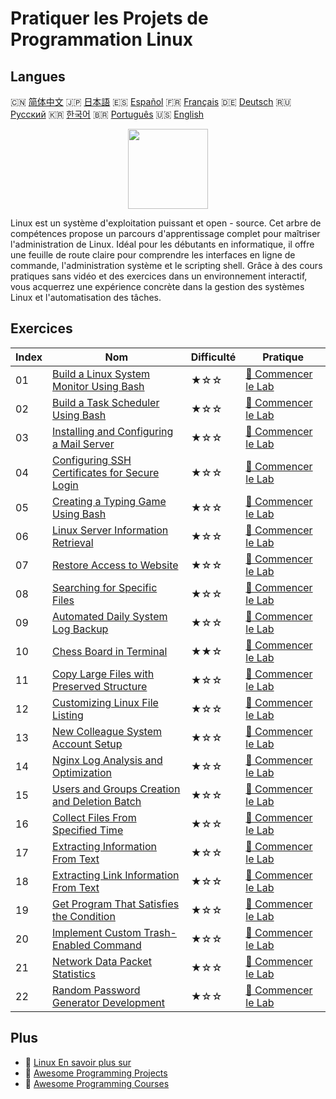 # Pratiquer les Projets de Programmation Linux

## Langues

🇨🇳 [简体中文](README_zh.md) 🇯🇵 [日本語](README_ja.md) 🇪🇸 [Español](README_es.md) 🇫🇷 [Français](README_fr.md) 🇩🇪 [Deutsch](README_de.md) 🇷🇺 [Русский](README_ru.md) 🇰🇷 [한국어](README_ko.md) 🇧🇷 [Português](README_pt.md) 🇺🇸 [English](README.md) 

<div align="center">
<img width="128px" src="https://file.labex.io/path/k5LXo5b82pJm.png">
</div>

Linux est un système d'exploitation puissant et open - source. Cet arbre de compétences propose un parcours d'apprentissage complet pour maîtriser l'administration de Linux. Idéal pour les débutants en informatique, il offre une feuille de route claire pour comprendre les interfaces en ligne de commande, l'administration système et le scripting shell. Grâce à des cours pratiques sans vidéo et des exercices dans un environnement interactif, vous acquerrez une expérience concrète dans la gestion des systèmes Linux et l'automatisation des tâches.

## Exercices

|   Index | Nom                                                                                                                                | Difficulté   | Pratique                                                                                                  |
|---------|------------------------------------------------------------------------------------------------------------------------------------|--------------|-----------------------------------------------------------------------------------------------------------|
|      01 | [Build a Linux System Monitor Using Bash](https://labex.io/fr/courses/project-build-a-linux-system-monitor-using-bash)             | ★☆☆          | [🚀 Commencer le Lab](https://labex.io/fr/courses/project-build-a-linux-system-monitor-using-bash)        |
|      02 | [Build a Task Scheduler Using Bash](https://labex.io/fr/courses/project-build-a-task-scheduler-using-bash)                         | ★☆☆          | [🚀 Commencer le Lab](https://labex.io/fr/courses/project-build-a-task-scheduler-using-bash)              |
|      03 | [Installing and Configuring a Mail Server](https://labex.io/fr/courses/project-installing-and-configuring-a-mail-server)           | ★☆☆          | [🚀 Commencer le Lab](https://labex.io/fr/courses/project-installing-and-configuring-a-mail-server)       |
|      04 | [Configuring SSH Certificates for Secure Login](https://labex.io/fr/courses/project-certificate-configuration)                     | ★☆☆          | [🚀 Commencer le Lab](https://labex.io/fr/courses/project-certificate-configuration)                      |
|      05 | [Creating a Typing Game Using Bash](https://labex.io/fr/courses/project-creating-a-typing-game-using-bash)                         | ★☆☆          | [🚀 Commencer le Lab](https://labex.io/fr/courses/project-creating-a-typing-game-using-bash)              |
|      06 | [Linux Server Information Retrieval](https://labex.io/fr/courses/project-get-system-information)                                   | ★☆☆          | [🚀 Commencer le Lab](https://labex.io/fr/courses/project-get-system-information)                         |
|      07 | [Restore Access to Website](https://labex.io/fr/courses/project-restore-access-to-website)                                         | ★☆☆          | [🚀 Commencer le Lab](https://labex.io/fr/courses/project-restore-access-to-website)                      |
|      08 | [Searching for Specific Files](https://labex.io/fr/courses/project-searching-for-specific-files)                                   | ★☆☆          | [🚀 Commencer le Lab](https://labex.io/fr/courses/project-searching-for-specific-files)                   |
|      09 | [Automated Daily System Log Backup](https://labex.io/fr/courses/project-log-backup)                                                | ★☆☆          | [🚀 Commencer le Lab](https://labex.io/fr/courses/project-log-backup)                                     |
|      10 | [Chess Board in Terminal](https://labex.io/fr/courses/project-chess-board-in-terminal)                                             | ★★☆          | [🚀 Commencer le Lab](https://labex.io/fr/courses/project-chess-board-in-terminal)                        |
|      11 | [Copy Large Files with Preserved Structure](https://labex.io/fr/courses/project-copy-specified-files)                              | ★☆☆          | [🚀 Commencer le Lab](https://labex.io/fr/courses/project-copy-specified-files)                           |
|      12 | [Customizing Linux File Listing](https://labex.io/fr/courses/project-directory-size)                                               | ★☆☆          | [🚀 Commencer le Lab](https://labex.io/fr/courses/project-directory-size)                                 |
|      13 | [New Colleague System Account Setup](https://labex.io/fr/courses/project-new-colleague-system-account-setup)                       | ★☆☆          | [🚀 Commencer le Lab](https://labex.io/fr/courses/project-new-colleague-system-account-setup)             |
|      14 | [Nginx Log Analysis and Optimization](https://labex.io/fr/courses/project-log-analysis)                                            | ★☆☆          | [🚀 Commencer le Lab](https://labex.io/fr/courses/project-log-analysis)                                   |
|      15 | [Users and Groups Creation and Deletion Batch](https://labex.io/fr/courses/project-bulk-creation-and-deletion-of-users-and-groups) | ★☆☆          | [🚀 Commencer le Lab](https://labex.io/fr/courses/project-bulk-creation-and-deletion-of-users-and-groups) |
|      16 | [Collect Files From Specified Time](https://labex.io/fr/courses/project-collect-files-from-specified-time)                         | ★☆☆          | [🚀 Commencer le Lab](https://labex.io/fr/courses/project-collect-files-from-specified-time)              |
|      17 | [Extracting Information From Text](https://labex.io/fr/courses/project-extracting-information-from-text)                           | ★☆☆          | [🚀 Commencer le Lab](https://labex.io/fr/courses/project-extracting-information-from-text)               |
|      18 | [Extracting Link Information From Text](https://labex.io/fr/courses/project-extracting-link-information-from-text)                 | ★☆☆          | [🚀 Commencer le Lab](https://labex.io/fr/courses/project-extracting-link-information-from-text)          |
|      19 | [Get Program That Satisfies the Condition](https://labex.io/fr/courses/project-get-program-that-satisfies-the-condition)           | ★☆☆          | [🚀 Commencer le Lab](https://labex.io/fr/courses/project-get-program-that-satisfies-the-condition)       |
|      20 | [Implement Custom Trash-Enabled Command](https://labex.io/fr/courses/project-avoid-accidental-deletion)                            | ★☆☆          | [🚀 Commencer le Lab](https://labex.io/fr/courses/project-avoid-accidental-deletion)                      |
|      21 | [Network Data Packet Statistics](https://labex.io/fr/courses/project-network-data-packet-statistics)                               | ★☆☆          | [🚀 Commencer le Lab](https://labex.io/fr/courses/project-network-data-packet-statistics)                 |
|      22 | [Random Password Generator Development](https://labex.io/fr/courses/project-password-generator)                                    | ★☆☆          | [🚀 Commencer le Lab](https://labex.io/fr/courses/project-password-generator)                             |

## Plus

- 🔗 [Linux En savoir plus sur](https://labex.io/fr/skilltrees/linux)
- 🔗 [Awesome Programming Projects](https://github.com/labex-labs/awesome-programming-projects)
- 🔗 [Awesome Programming Courses](https://github.com/labex-labs/awesome-programming-courses)


